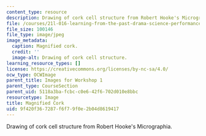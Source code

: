 ```yaml
---
content_type: resource
description: Drawing of cork cell structure from Robert Hooke's Micrographia.
file: /courses/21l-016-learning-from-the-past-drama-science-performance-spring-2009/9f420f367287f6f79f0e2b04d8619417_03.jpg
file_size: 100146
file_type: image/jpeg
image_metadata:
  caption: Magnified cork.
  credit: ''
  image-alt: Drawing of cork cell structure.
learning_resource_types: []
license: https://creativecommons.org/licenses/by-nc-sa/4.0/
ocw_type: OCWImage
parent_title: Images for Workshop 1
parent_type: CourseSection
parent_uid: 5118a3ba-fcbc-c0e6-42f6-702d010e8bbc
resourcetype: Image
title: Magnified Cork
uid: 9f420f36-7287-f6f7-9f0e-2b04d8619417
---
```

Drawing of cork cell structure from Robert Hooke's Micrographia.